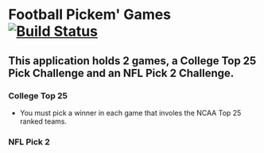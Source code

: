 # Football Pickem' Games [![Build Status](https://travis-ci.org/JTongay/college-pickem-server.svg?branch=master)](https://travis-ci.org/JTongay/college-pickem-server)

## This application holds 2 games, a College Top 25 Pick Challenge and an NFL Pick 2 Challenge.

### College Top 25

- You must pick a winner in each game that involes the NCAA Top 25 ranked teams.


### NFL Pick 2
